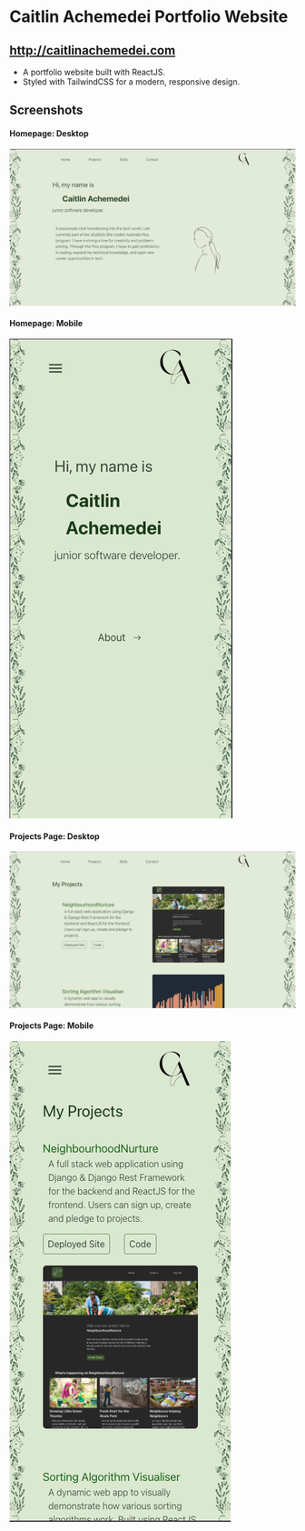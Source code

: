 # Caitlin Achemedei Portfolio Website

## http://caitlinachemedei.com

- A portfolio website built with ReactJS.
- Styled with TailwindCSS for a modern, responsive design.

## Screenshots

#### Homepage: Desktop
![App Screenshot](./src/screenshots/home-lg.png)

#### Homepage: Mobile
![App Screenshot](./src/screenshots/home-sm.png)

#### Projects Page: Desktop
![App Screenshot](./src/screenshots/projects-lg.png)

#### Projects Page: Mobile
![App Screenshot](./src/screenshots/projects-sm.png)
